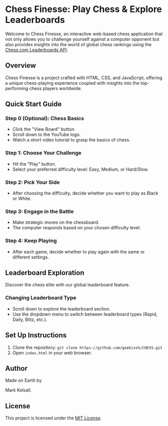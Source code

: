 # Chess Finesse: Play Chess & Explore Leaderboards

Welcome to Chess Finesse, an interactive web-based chess application that not only allows you to challenge yourself against a computer opponent but also provides insights into the world of global chess rankings using the [Chess.com Leaderboards API](https://api.chess.com/pub/leaderboards).

## Overview

Chess Finesse is a project crafted with HTML, CSS, and JavaScript, offering a unique chess-playing experience coupled with insights into the top-performing chess players worldwide.

## Quick Start Guide

### Step 0 (Optional): Chess Basics

- Click the "View Board" button.
- Scroll down to the YouTube logo.
- Watch a short video tutorial to grasp the basics of chess.

### Step 1: Choose Your Challenge

- Hit the "Play" button.
- Select your preferred difficulty level: Easy, Medium, or Hard/Slow.

### Step 2: Pick Your Side

- After choosing the difficulty, decide whether you want to play as Black or White.

### Step 3: Engage in the Battle

- Make strategic moves on the chessboard.
- The computer responds based on your chosen difficulty level.

### Step 4: Keep Playing

- After each game, decide whether to play again with the same or different settings.

## Leaderboard Exploration

Discover the chess elite with our global leaderboard feature.

### Changing Leaderboard Type

- Scroll down to explore the leaderboard section.
- Use the dropdown menu to switch between leaderboard types (Rapid, Daily, Blitz, etc.).

## Set Up Instructions

1. Clone the repository: `git clone https://github.com/geekissh/CHESS.git`
2. Open `index.html` in your web browser.

## Author

Made on Earth by

Mark Kelsall.

## License

This project is licensed under the [MIT License](LICENSE).

